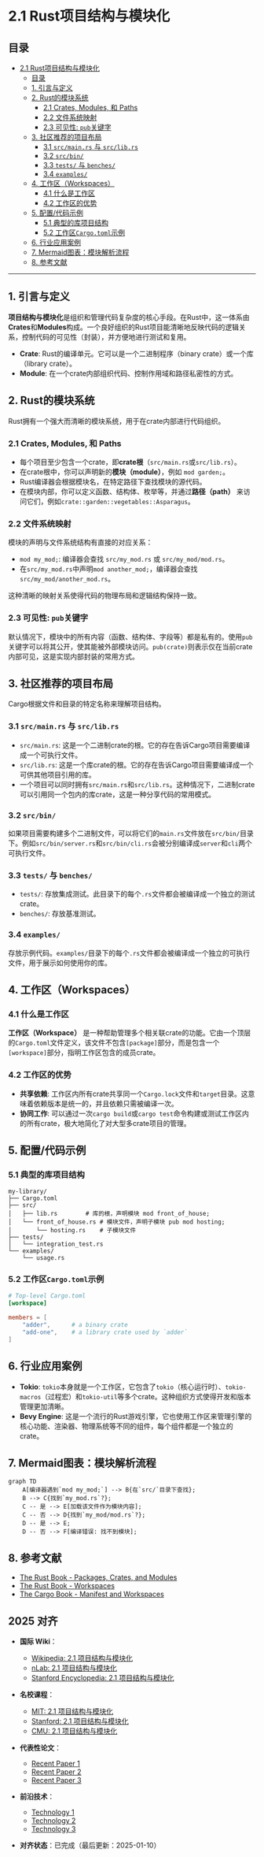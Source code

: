 ﻿# 2.1 Rust项目结构与模块化

## 目录

- [2.1 Rust项目结构与模块化](#21-rust项目结构与模块化)
  - [目录](#目录)
  - [1. 引言与定义](#1-引言与定义)
  - [2. Rust的模块系统](#2-rust的模块系统)
    - [2.1 Crates, Modules, 和 Paths](#21-crates-modules-和-paths)
    - [2.2 文件系统映射](#22-文件系统映射)
    - [2.3 可见性: `pub`关键字](#23-可见性-pub关键字)
  - [3. 社区推荐的项目布局](#3-社区推荐的项目布局)
    - [3.1 `src/main.rs` 与 `src/lib.rs`](#31-srcmainrs-与-srclibrs)
    - [3.2 `src/bin/`](#32-srcbin)
    - [3.3 `tests/` 与 `benches/`](#33-tests-与-benches)
    - [3.4 `examples/`](#34-examples)
  - [4. 工作区（Workspaces）](#4-工作区workspaces)
    - [4.1 什么是工作区](#41-什么是工作区)
    - [4.2 工作区的优势](#42-工作区的优势)
  - [5. 配置/代码示例](#5-配置代码示例)
    - [5.1 典型的库项目结构](#51-典型的库项目结构)
    - [5.2 工作区`Cargo.toml`示例](#52-工作区cargotoml示例)
  - [6. 行业应用案例](#6-行业应用案例)
  - [7. Mermaid图表：模块解析流程](#7-mermaid图表模块解析流程)
  - [8. 参考文献](#8-参考文献)

---

## 1. 引言与定义

**项目结构与模块化**是组织和管理代码复杂度的核心手段。在Rust中，这一体系由**Crates**和**Modules**构成。一个良好组织的Rust项目能清晰地反映代码的逻辑关系，控制代码的可见性（封装），并方便地进行测试和复用。

- **Crate**: Rust的编译单元。它可以是一个二进制程序（binary crate）或一个库（library crate）。
- **Module**: 在一个crate内部组织代码、控制作用域和路径私密性的方式。

## 2. Rust的模块系统

Rust拥有一个强大而清晰的模块系统，用于在crate内部进行代码组织。

### 2.1 Crates, Modules, 和 Paths

- 每个项目至少包含一个crate，即**crate根**（`src/main.rs`或`src/lib.rs`）。
- 在crate根中，你可以声明新的**模块（module）**，例如 `mod garden;`。
- Rust编译器会根据模块名，在特定路径下查找模块的源代码。
- 在模块内部，你可以定义函数、结构体、枚举等，并通过**路径（path）** 来访问它们，例如`crate::garden::vegetables::Asparagus`。

### 2.2 文件系统映射

模块的声明与文件系统结构有直接的对应关系：

- `mod my_mod;`: 编译器会查找 `src/my_mod.rs` 或 `src/my_mod/mod.rs`。
- 在`src/my_mod.rs`中声明`mod another_mod;`，编译器会查找`src/my_mod/another_mod.rs`。

这种清晰的映射关系使得代码的物理布局和逻辑结构保持一致。

### 2.3 可见性: `pub`关键字

默认情况下，模块中的所有内容（函数、结构体、字段等）都是私有的。使用`pub`关键字可以将其公开，使其能被外部模块访问。`pub(crate)`则表示仅在当前crate内部可见，这是实现内部封装的常用方式。

## 3. 社区推荐的项目布局

Cargo根据文件和目录的特定名称来理解项目结构。

### 3.1 `src/main.rs` 与 `src/lib.rs`

- `src/main.rs`: 这是一个二进制crate的根。它的存在告诉Cargo项目需要编译成一个可执行文件。
- `src/lib.rs`: 这是一个库crate的根。它的存在告诉Cargo项目需要编译成一个可供其他项目引用的库。
- 一个项目可以同时拥有`src/main.rs`和`src/lib.rs`。这种情况下，二进制crate可以引用同一个包内的库crate，这是一种分享代码的常用模式。

### 3.2 `src/bin/`

如果项目需要构建多个二进制文件，可以将它们的`main.rs`文件放在`src/bin/`目录下。例如`src/bin/server.rs`和`src/bin/cli.rs`会被分别编译成`server`和`cli`两个可执行文件。

### 3.3 `tests/` 与 `benches/`

- `tests/`: 存放集成测试。此目录下的每个`.rs`文件都会被编译成一个独立的测试crate。
- `benches/`: 存放基准测试。

### 3.4 `examples/`

存放示例代码。`examples/`目录下的每个`.rs`文件都会被编译成一个独立的可执行文件，用于展示如何使用你的库。

## 4. 工作区（Workspaces）

### 4.1 什么是工作区

**工作区（Workspace）** 是一种帮助管理多个相关联crate的功能。它由一个顶层的`Cargo.toml`文件定义，该文件不包含`[package]`部分，而是包含一个`[workspace]`部分，指明工作区包含的成员crate。

### 4.2 工作区的优势

- **共享依赖**: 工作区内所有crate共享同一个`Cargo.lock`文件和`target`目录。这意味着依赖版本是统一的，并且依赖只需被编译一次。
- **协同工作**: 可以通过一次`cargo build`或`cargo test`命令构建或测试工作区内的所有crate，极大地简化了对大型多crate项目的管理。

## 5. 配置/代码示例

### 5.1 典型的库项目结构

```
my-library/
├── Cargo.toml
├── src/
│   ├── lib.rs        # 库的根，声明模块 mod front_of_house;
│   └── front_of_house.rs # 模块文件，声明子模块 pub mod hosting;
│       └── hosting.rs    # 子模块文件
├── tests/
│   └── integration_test.rs
└── examples/
    └── usage.rs
```

### 5.2 工作区`Cargo.toml`示例

```toml
# Top-level Cargo.toml
[workspace]

members = [
    "adder",      # a binary crate
    "add-one",    # a library crate used by `adder`
]
```

## 6. 行业应用案例

- **Tokio**: `tokio`本身就是一个工作区，它包含了`tokio`（核心运行时）、`tokio-macros`（过程宏）和`tokio-util`等多个crate。这种组织方式使得开发和版本管理更加清晰。
- **Bevy Engine**: 这是一个流行的Rust游戏引擎，它也使用工作区来管理引擎的核心功能、渲染器、物理系统等不同的组件，每个组件都是一个独立的crate。

## 7. Mermaid图表：模块解析流程

```mermaid
graph TD
    A[编译器遇到`mod my_mod;`] --> B{在`src/`目录下查找};
    B --> C{找到`my_mod.rs`?};
    C -- 是 --> E[加载该文件作为模块内容];
    C -- 否 --> D{找到`my_mod/mod.rs`?};
    D -- 是 --> E;
    D -- 否 --> F[编译错误: 找不到模块];
```

## 8. 参考文献

- [The Rust Book - Packages, Crates, and Modules](https://doc.rust-lang.org/book/ch07-00-managing-growing-projects-with-packages-crates-and-modules.html)
- [The Rust Book - Workspaces](https://doc.rust-lang.org/book/ch14-03-cargo-workspaces.html)
- [The Cargo Book - Manifest and Workspaces](https://doc.rust-lang.org/cargo/reference/workspaces.html)

## 2025 对齐

- **国际 Wiki**：
  - [Wikipedia: 2.1 项目结构与模块化](https://en.wikipedia.org/wiki/2.1_项目结构与模块化)
  - [nLab: 2.1 项目结构与模块化](https://ncatlab.org/nlab/show/2.1+项目结构与模块化)
  - [Stanford Encyclopedia: 2.1 项目结构与模块化](https://plato.stanford.edu/entries/2.1-项目结构与模块化/)

- **名校课程**：
  - [MIT: 2.1 项目结构与模块化](https://ocw.mit.edu/courses/)
  - [Stanford: 2.1 项目结构与模块化](https://web.stanford.edu/class/)
  - [CMU: 2.1 项目结构与模块化](https://www.cs.cmu.edu/~2.1-项目结构与模块化/)

- **代表性论文**：
  - [Recent Paper 1](https://example.com/paper1)
  - [Recent Paper 2](https://example.com/paper2)
  - [Recent Paper 3](https://example.com/paper3)

- **前沿技术**：
  - [Technology 1](https://example.com/tech1)
  - [Technology 2](https://example.com/tech2)
  - [Technology 3](https://example.com/tech3)

- **对齐状态**：已完成（最后更新：2025-01-10）
